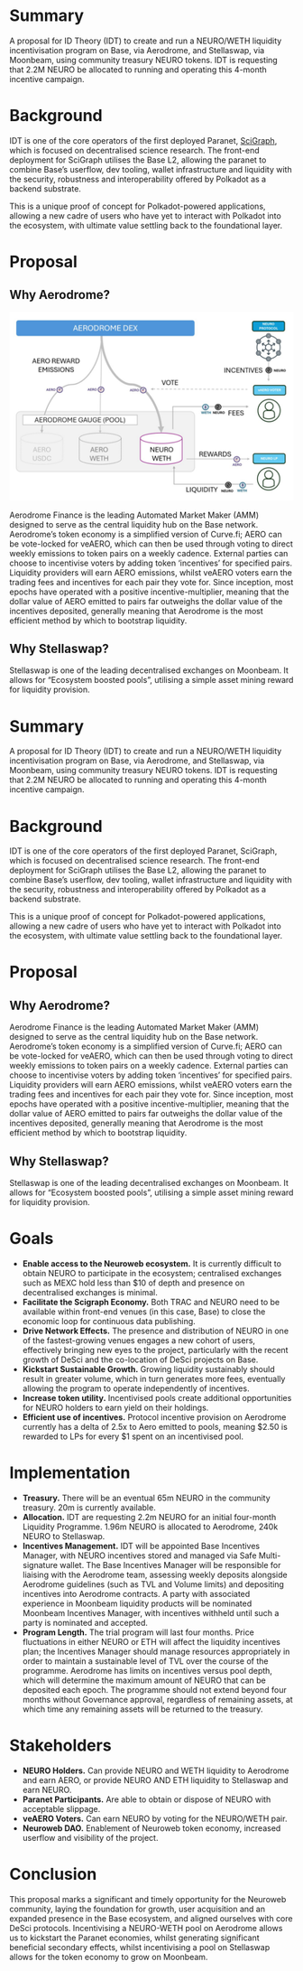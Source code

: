 # Summary
A proposal for ID Theory (IDT) to create and run a NEURO/WETH liquidity incentivisation program on Base, via Aerodrome, and Stellaswap, via Moonbeam, using community treasury NEURO tokens. IDT is requesting that 2.2M NEURO be allocated to running and operating this 4-month incentive campaign.

# Background
IDT is one of the core operators of the first deployed Paranet, [SciGraph](https://medium.com/id-theory/scigraph-the-dawn-of-a-new-scientific-era-d067e293c6b2), which is focused on decentralised science research. The front-end deployment for SciGraph utilises the Base L2, allowing the paranet to combine Base’s userflow, dev tooling, wallet infrastructure and liquidity with the security, robustness and interoperability offered by Polkadot as a backend substrate.

This is a unique proof of concept for Polkadot-powered applications, allowing a new cadre of users who have yet to interact with Polkadot into the ecosystem, with ultimate value settling back to the foundational layer.

# Proposal
## Why Aerodrome?

![image](./images/aerodrome.jpg)


Aerodrome Finance is the leading Automated Market Maker (AMM) designed to serve as the central liquidity hub on the Base network. Aerodrome’s token economy is a simplified version of Curve.fi; AERO can be vote-locked for veAERO, which can then be used through voting to direct weekly emissions to token pairs on a weekly cadence. External parties can choose to incentivise voters by adding token ‘incentives’ for specified pairs. Liquidity providers will earn AERO emissions, whilst veAERO voters earn the trading fees and incentives for each pair they vote for. Since inception, most epochs have operated with a positive incentive-multiplier, meaning that the dollar value of AERO emitted to pairs far outweighs the dollar value of the incentives deposited, generally meaning that Aerodrome is the most efficient method by which to bootstrap liquidity.

## Why Stellaswap?

Stellaswap is one of the leading decentralised exchanges on Moonbeam. It allows for “Ecosystem boosted pools”, utilising a simple asset mining reward for liquidity provision.

# Summary
A proposal for ID Theory (IDT) to create and run a NEURO/WETH liquidity incentivisation program on Base, via Aerodrome, and Stellaswap, via Moonbeam, using community treasury NEURO tokens. IDT is requesting that 2.2M NEURO be allocated to running and operating this 4-month incentive campaign.

# Background
IDT is one of the core operators of the first deployed Paranet, SciGraph, which is focused on decentralised science research. The front-end deployment for SciGraph utilises the Base L2, allowing the paranet to combine Base’s userflow, dev tooling, wallet infrastructure and liquidity with the security, robustness and interoperability offered by Polkadot as a backend substrate.

This is a unique proof of concept for Polkadot-powered applications, allowing a new cadre of users who have yet to interact with Polkadot into the ecosystem, with ultimate value settling back to the foundational layer.

# Proposal
## Why Aerodrome?
Aerodrome Finance is the leading Automated Market Maker (AMM) designed to serve as the central liquidity hub on the Base network. Aerodrome’s token economy is a simplified version of Curve.fi; AERO can be vote-locked for veAERO, which can then be used through voting to direct weekly emissions to token pairs on a weekly cadence. External parties can choose to incentivise voters by adding token ‘incentives’ for specified pairs. Liquidity providers will earn AERO emissions, whilst veAERO voters earn the trading fees and incentives for each pair they vote for. Since inception, most epochs have operated with a positive incentive-multiplier, meaning that the dollar value of AERO emitted to pairs far outweighs the dollar value of the incentives deposited, generally meaning that Aerodrome is the most efficient method by which to bootstrap liquidity.

## Why Stellaswap?

Stellaswap is one of the leading decentralised exchanges on Moonbeam. It allows for “Ecosystem boosted pools”, utilising a simple asset mining reward for liquidity provision.

# Goals
- **Enable access to the Neuroweb ecosystem.** It is currently difficult to obtain NEURO to participate in the ecosystem; centralised exchanges such as MEXC hold less than $10 of depth and presence on decentralised exchanges is minimal.
- **Facilitate the Scigraph Economy.** Both TRAC and NEURO need to be available within front-end venues (in this case, Base) to close the economic loop for continuous data publishing.
- **Drive Network Effects.** The presence and distribution of NEURO in one of the fastest-growing venues engages a new cohort of users, effectively bringing new eyes to the project, particularly with the recent growth of DeSci and the co-location of DeSci projects on Base.
- **Kickstart Sustainable Growth.** Growing liquidity sustainably should result in greater volume, which in turn generates more fees, eventually allowing the program to operate independently of incentives.
- **Increase token utility.** Incentivised pools create additional opportunities for NEURO holders to earn yield on their holdings.
- **Efficient use of incentives.** Protocol incentive provision on Aerodrome currently has a delta of 2.5x to Aero emitted to pools, meaning $2.50 is rewarded to LPs for every $1 spent on an incentivised pool.

# Implementation
- **Treasury.** There will be an eventual 65m NEURO in the community treasury. 20m is currently available.
- **Allocation.** IDT are requesting 2.2m NEURO for an initial four-month Liquidity Programme. 1.96m NEURO is allocated to Aerodrome, 240k NEURO to Stellaswap.
- **Incentives Management.** IDT will be appointed Base Incentives Manager, with NEURO incentives stored and managed via Safe Multi-signature wallet. The Base Incentives Manager will be responsible for liaising with the Aerodrome team, assessing weekly deposits alongside Aerodrome guidelines (such as TVL and Volume limits) and depositing incentives into Aerodrome contracts. A party with associated experience in Moonbeam liquidity products will be nominated Moonbeam Incentives Manager, with incentives withheld until such a party is nominated and accepted.
- **Program Length.** The trial program will last four months. Price fluctuations in either NEURO or ETH will affect the liquidity incentives plan; the Incentives Manager should manage resources appropriately in order to maintain a sustainable level of TVL over the course of the programme. Aerodrome has limits on incentives versus pool depth, which will determine the maximum amount of NEURO that can be deposited each epoch. The programme should not extend beyond four months without Governance approval, regardless of remaining assets, at which time any remaining assets will be returned to the treasury.

# Stakeholders
- **NEURO Holders.** Can provide NEURO and WETH liquidity to Aerodrome and earn AERO, or provide NEURO AND ETH liquidity to Stellaswap and earn NEURO.
- **Paranet Participants.** Are able to obtain or dispose of NEURO with acceptable slippage.
- **veAERO Voters.** Can earn NEURO by voting for the NEURO/WETH pair.
- **Neuroweb DAO.** Enablement of Neuroweb token economy, increased userflow and visibility of the project.


# Conclusion
This proposal marks a significant and timely opportunity for the Neuroweb community, laying the foundation for growth, user acquisition and an expanded presence in the Base ecosystem, and aligned ourselves with core DeSci protocols. Incentivising a NEURO-WETH pool on Aerodrome allows us to kickstart the Paranet economies, whilst generating significant beneficial secondary effects, whilst incentivising a pool on Stellaswap allows for the token economy to grow on Moonbeam.

